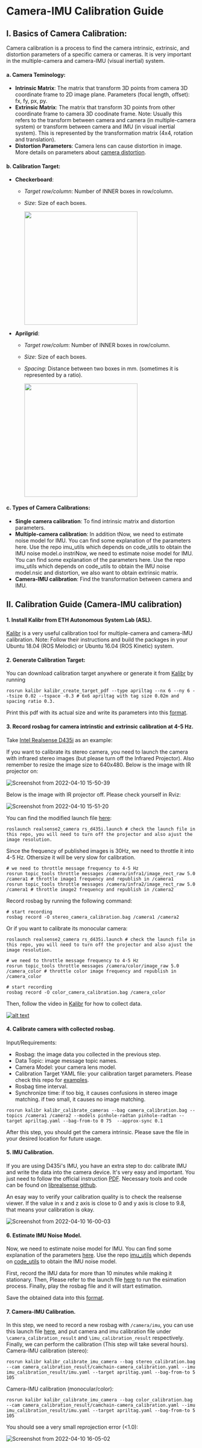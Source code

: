# Camera-IMU Calibration Guide
## I. Basics of Camera Calibration:
Camera calibration is a process to find the camera intrinsic, extrinsic, and distortion parameters of a specific camera or cameras. It is very important in the multiple-camera and camera-IMU (visual inertial) system.  

#### a. Camera Teminology:
 - **Intrinsic Matrix**: The matrix that transform 3D points from camera 3D coordinate frame to 2D image plane. Parameters (focal length, offset): fx, fy, px, py.
 - **Extrinsic Matrix**: The matrix that transform 3D points from other coordinate frame to camera 3D coodinate frame. Note: Usually this refers to the transform between camera and camera (in multiple-camera system) or transform between camera and IMU (in visual inertial system). This is represented by the transformation matrix (4x4, rotation and translation).
 - **Distortion Parameters**: Camera lens can cause distortion in image. More details on parameters about [camera distortion](https://ori.codes/artificial-intelligence/camera-calibration/camera-distortions/).

#### b. Calibration Target:
 - **Checkerboard**:
   - *Target row/column*: Number of INNER boxes in row/column.
   - *Size*: Size of each boxes.
 
     <img src="https://user-images.githubusercontent.com/55560905/162593666-e2a997c7-1dc2-4203-aaf4-72dbb8b5e61b.png" width="300">
 
 - **Aprilgrid**:
   - *Target row/colum*: Number of INNER boxes in row/column.
   - *Size*: Size of each boxes.
   - *Spacing*: Distance between two boxes in mm. (sometimes it is represented by a ratio).
   
     <img src="https://user-images.githubusercontent.com/55560905/162593770-031a92b6-2994-4da0-9823-dd569ca4de69.png" width="300">
   
#### c. Types of Camera Calibrations:
 - **Single camera calibration**: To find intrinsic matrix and distortion parameters.
 - **Multiple-camera calibration**: In addition tNow, we need to estimate noise model for IMU. You can find some explanation of the parameters here. Use the repo imu_utils which depends on code_utils to obtain the IMU noise model.o instriNow, we need to estimate noise model for IMU. You can find some explanation of the parameters here. Use the repo imu_utils which depends on code_utils to obtain the IMU noise model.nsic and distortion, we also want to obtain extrinsic matrix.
 - **Camera-IMU calibration**: Find the transformation between camera and IMU.


## II. Calibration Guide (Camera-IMU calibration)

#### 1. Install Kalibr from ETH Autonomous System Lab (ASL).
  [Kalibr](https://github.com/ethz-asl/kalibr) is a very useful calibration tool for multiple-camera and camera-IMU calibration. Note: Follow their instructions and build the packages in your Ubuntu 18.04 (ROS Melodic) or Ubuntu 16.04 (ROS Kinetic) system.

#### 2. Generate Calibration Target:
You can download calibration target anywhere or generate it from [Kalibr](https://github.com/ethz-asl/kalibr) by running
```
rosrun kalibr kalibr_create_target_pdf --type apriltag --nx 6 --ny 6 --tsize 0.02 --tspace -0.3 # 6x6 apriltag with tag size 0.02m and spacing ratio 0.3.
```
Print this pdf with its actual size and write its parameters into this [format](https://github.com/Zhefan-Xu/camera-imu-calibration-guide/blob/main/apriltag.yaml).

#### 3. Record rosbag for camera intrinstic and extrinsic calibration at 4-5 Hz.
Take [Intel Realsense D435i](https://www.intelrealsense.com/depth-camera-d435i/) as an example:

If you want to calibrate its stereo camera, you need to launch the camera with infrared stereo images (but please turn off the Infrared Projector). Also remember to resize the image size to 640x480. Below is the image with IR projector on:

![Screenshot from 2022-04-10 15-50-39](https://user-images.githubusercontent.com/55560905/162637326-473fc871-ff19-471d-bea2-fe2bda9d858b.png)

Below is the image with IR projector off. Please check yourself in Rviz:

![Screenshot from 2022-04-10 15-51-20](https://user-images.githubusercontent.com/55560905/162637380-ecc20f1b-034a-4c60-84a5-9c5196aa7c1c.png)

You can find the modified launch file [here](https://github.com/Zhefan-Xu/camera-imu-calibration-guide/blob/main/rs_d435i.launch): 
```Now, we need to estimate noise model for IMU. You can find some explanation of the parameters here. Use the repo imu_utils which depends on code_utils to obtain the IMU noise model.
roslaunch realsense2_camera rs_d435i.launch # check the launch file in this repo, you will need to turn off the projector and also ajust the image resolution.
```
Since the frequency of published images is 30Hz, we need to throttle it into 4-5 Hz. Othersize it will be very slow for calibration.
```
# we need to throttle message frequency to 4-5 Hz
rosrun topic_tools throttle messages /camera/infra1/image_rect_raw 5.0 /camera1 # throttle image1 frequency and republish in /camera1
rosrun topic_tools throttle messages /camera/infra2/image_rect_raw 5.0 /camera1 # throttle image2 frequency and republish in /camera2
```
Record rosbag by running the following command:
```
# start recording
rosbag record -O stereo_camera_calibration.bag /camera1 /camera2
```

Or if you want to calibrate its monocular camera:
```
roslaunch realsense2_camera rs_d435i.launch # check the launch file in this repo, you will need to turn off the projector and also ajust the image resolution.

# we need to throttle message frequency to 4-5 Hz
rosrun topic_tools throttle messages /camera/color/image_raw 5.0 /camera_color # throttle color image frequency and republish in /camera_color

# start recording
rosbag record -O color_camera_calibration.bag /camera_color
```
Then, follow the video in [Kalibr](https://github.com/ethz-asl/kalibr) for how to collect data.

[![alt text](https://user-images.githubusercontent.com/5337083/44033014-50208b8a-9f09-11e8-8e9a-d7d6d3c69d97.png)](https://m.youtube.com/watch?v=puNXsnrYWTY "imu cam calib")


#### 4. Calibrate camera with collected rosbag.
Input/Requirements:
  - Rosbag: the image data you collected in the previous step.
  - Data Topic: image message topic names.
  - Camera Model: your camera lens model.
  - Calibration Target YAML file: your calibration target parameters. Please check this repo for [examples](https://github.com/Zhefan-Xu/camera-imu-calibration-guide/blob/main/apriltag.yaml).
  - Rosbag time interval.
  - Synchronize time: if too big, it causes confusions in stereo image matching. if two small, it causes no image matching.
```
rosrun kalibr kalibr_calibrate_cameras --bag camera_calibration.bag --topics /camera1 /camera2 --models pinhole-radtan pinhole-radtan --target apriltag.yaml --bag-from-to 0 75  --approx-sync 0.1
```
After this step, you should get the camera intrinsic. Please save the file in your desired location for future usage.

#### 5. IMU Calibration.
If you are using D435i's IMU, you have an extra step to do: calibrate IMU and write the data into the camera device. It's very easy and important. You just need to follow the official instruction [PDF](https://www.intelrealsense.com/wp-content/uploads/2019/07/Intel_RealSense_Depth_D435i_IMU_Calibration.pdf).
Necessary tools and code can be found on [librealsense github](https://github.com/IntelRealSense/librealsense).

An esay way to verify your calibration quality is to check the realsense viewer. If the value in x and z axis is close to 0 and y axis is close to 9.8, that means your calibration is okay.

![Screenshot from 2022-04-10 16-00-03](https://user-images.githubusercontent.com/55560905/162637582-218046d8-2697-4444-96e6-0f6fa66beb7f.png)

#### 6. Estimate IMU Noise Model.
Now, we need to estimate noise model for IMU. You can find some explanation of the parameters [here](https://github.com/ethz-asl/kalibr/wiki/IMU-Noise-Model).
Use the repo [imu_utils](https://github.com/gaowenliang/imu_utils) which depends on [code_utils](https://github.com/gaowenliang/code_utils) to obtain the IMU noise model.

First, record the IMU data for more than 10 minutes while making it stationary. Then, Please refer to the launch file [here](https://github.com/Zhefan-Xu/camera-imu-calibration-guide/blob/main/d435i_imu_calibration.launch) to run the esimation process. Finally, play the rosbag file and it will start estimation.

Save the obtained data into this [format](https://github.com/Zhefan-Xu/camera-imu-calibration-guide/blob/main/imu.yaml).
 

#### 7. Camera-IMU Calibration.
In this step, we need to record a new rosbag with `/camera/imu`, you can use this launch file [here](https://github.com/Zhefan-Xu/camera-imu-calibration-guide/blob/main/record_stereo_calibration_bag.sh), and put camera and imu calibration file under `\camera_calibration_result` and `\imu_calibration_result` respectively.
Finally, we can perform the calibration (This step will take several hours).
Camera-IMU calibration (stereo):
```
rosrun kalibr kalibr_calibrate_imu_camera --bag stereo_calibration.bag --cam camera_calibration_result/camchain-camera_calibration.yaml --imu imu_calibration_result/imu.yaml --target apriltag.yaml --bag-from-to 5 105
```

Camera-IMU calibration (monocular/color):
```
rosrun kalibr kalibr_calibrate_imu_camera --bag color_calibration.bag --cam camera_calibration_result/camchain-camera_calibration.yaml --imu imu_calibration_result/imu.yaml --target apriltag.yaml --bag-from-to 5 105
```
You should see a very small reprojection error (<1.0):

![Screenshot from 2022-04-10 16-05-02](https://user-images.githubusercontent.com/55560905/162637675-5df47c85-e63f-486e-89a4-3f4bba91fe26.png)
